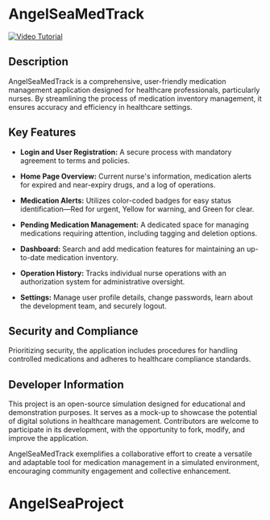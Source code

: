 # AngelSeaMedTrack

[![Video Tutorial](https://img.youtube.com/vi/jeaaJKMugb0/0.jpg)](https://www.youtube.com/watch?v=jeaaJKMugb0)

## Description

AngelSeaMedTrack is a comprehensive, user-friendly medication management application designed for healthcare professionals, particularly nurses. By streamlining the process of medication inventory management, it ensures accuracy and efficiency in healthcare settings.

## Key Features

- **Login and User Registration:** A secure process with mandatory agreement to terms and policies.
 
- **Home Page Overview:** Current nurse's information, medication alerts for expired and near-expiry drugs, and a log of operations.
 
- **Medication Alerts:** Utilizes color-coded badges for easy status identification—Red for urgent, Yellow for warning, and Green for clear.
 
- **Pending Medication Management:** A dedicated space for managing medications requiring attention, including tagging and deletion options.
 
- **Dashboard:** Search and add medication features for maintaining an up-to-date medication inventory.
 
- **Operation History:** Tracks individual nurse operations with an authorization system for administrative oversight.
 
- **Settings:** Manage user profile details, change passwords, learn about the development team, and securely logout.

## Security and Compliance

Prioritizing security, the application includes procedures for handling controlled medications and adheres to healthcare compliance standards.

## Developer Information

This project is an open-source simulation designed for educational and demonstration purposes. It serves as a mock-up to showcase the potential of digital solutions in healthcare management. Contributors are welcome to participate in its development, with the opportunity to fork, modify, and improve the application.

AngelSeaMedTrack exemplifies a collaborative effort to create a versatile and adaptable tool for medication management in a simulated environment, encouraging community engagement and collective enhancement.
# AngelSeaProject
